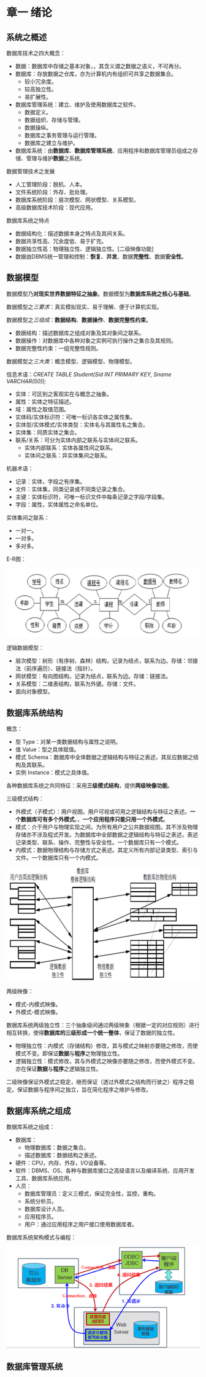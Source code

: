 # 章一 绪论

## 系统之概述

数据库技术之四大概念：

- 数据：数据库中存储之基本对象，，其含义谓之数据之语义，不可再分。
- 数据库：存放数据之仓库，亦为计算机内有组织可共享之数据集合。
  - 较小冗余度。
  - 较高独立性。
  - 易扩展性。
- 数据库管理系统：建立、维护及使用数据库之软件。
  - 数据定义。
  - 数据组织、存储与管理。
  - 数据操纵。
  - 数据库之事务管理与运行管理。
  - 数据库之建立与维护。
- 数据库系统：由**数据库**、**数据库管理系统**、应用程序和数据库管理员组成之存储、管理与维护**数据**之系统。

数据管理技术之发展

- 人工管理阶段：脱机、人本。
- 文件系统阶段：外存、批处理。
- 数据库系统阶段：层次模型、网状模型、关系模型。
- 高级数据库技术阶段：现代应用。

数据库系统之特点

- 数据结构化：描述数据本身之特点及其间关系。
- 数据共享性高、冗余度低、易于扩充。
- 数据独立性高：物理独立性、逻辑独立性。[二级映像功能]
- 数据由DBMS统一管理和控制：**恢复**、**并发**、数据**完整性**、数据**安全性**。

## 数据模型

数据模型乃**对现实世界数据特征之抽象**。数据模型为**数据库系统之核心与基础**。

数据模型之*三要求*：真实模拟现实、易于理解、便于计算机实现。

数据模型之*三组成*：**数据结构**、**数据操作**、**数据完整性约束**。

- 数据结构：描述数据库之组成对象及其对象间之联系。
- 数据操作：对数据库中各种对象之实例可执行操作之集合及其规则。
- 数据完整性约束：一组完整性规则。

数据模型之*三大类*：概念模型、逻辑模型、物理模型。

信息术语：*CREATE TABLE Student(Sid INT PRIMARY KEY, Sname VARCHAR(50));*

- 实体：可区别之客观实在与概念之抽象。
- 属性：实体之特征描述。
- 域：属性之取值范围。
- 实体码/实体标识符：可唯一标识各实体之属性集。
- 实体型/实体模式/实体类型：实体名与其属性名之集合。
- 实体集：同质实体之集合。
- 联系/关系：可分为实体内部之联系与实体间之联系。
  - 实体内部联系：实体各属性间之联系。
  - 实体间之联系：异实体集间之联系。

机器术语：

- 记录：实体，字段之有序集。
- 文件：实体集，同类记录或不同类记录之集合。
- 主键：实体标识符，可唯一标识文件中每条记录之字段/字段集。
- 字段：属性，实体属性之命名单位。

实体集间之联系：

- 一对一。
- 一对多。
- 多对多。

E-R图：

![1686754465555](image/第一章/1686754465555.png)

逻辑数据模型：

- 层次模型：树形（有序树、森林）结构，记录为结点，联系为边。存储：邻接法（前序遍历）、链接法（指针）。
- 网状模型：有向图结构，记录为结点，联系为边。存储：链接法。
- 关系模型：二维表结构，联系为外键。存储：文件。
- 面向对象模型。

## 数据库系统结构

概念：

- 型 Type：对某一类数据结构与属性之说明。
- 值 Value：型之具体赋值。
- 模式 Schema：数据库中全体数据之逻辑结构与特征之表述，其反应数据之结构及其联系。
- 实例 Instance：模式之具体值。

各种数据库系统之共同特征：采用**三级模式结构**，提供**两级映像功能**。

三级模式结构：

- 外模式（子模式）：用户视图。用户可视或可用之逻辑结构与特征之表述。**一个数据库可有多个外模式**。，**一个应用程序只能只用一个外模式**。
- 模式：介于用户与物理实现之间，为所有用户之公共数据视图。其不涉及物理存储亦不涉及程式开发。为数据库中全部数据之逻辑结构与特征之表述，表述记录类型、联系、操作、完整性与安全性。一个数据库只有一个模式。
- 内模式：数据物理结构与存储方式之表述。其定义所有内部记录类型、索引与文件。一个数据库只有一个内模式。

![1686755716981](image/第一章/1686755716981.png)

两级映像：

- 模式-内模式映像。
- 外模式-模式映像。

数据库系统两级独立性：三个抽象级间通过两级映象（根据一定的对应规则）进行相互转换，使得**数据库的三级形成一个统一整体**，保证了数据的独立性。

- 物理独立性：内模式（存储结构）修改，其与模式之映射亦要随之修改，而使模式不变。即保证**数据**与**程序**之物理独立性。
- 逻辑独立性：模式修改，其与外模式之映像亦要随之修改，而使外模式不变。亦在保证**数据**与**程序**之逻辑独立性。

二级映像保证外模式之稳定，继而保证（透过外模式之结构而行驶之）程序之稳定。保证数据与程序间之独立，旨在简化程序之维护与修改。

## 数据库系统之组成

数据库系统之组成：

- 数据库：
  - 物理数据库：数据之集合。
  - 描述数据库：数据结构之表述。
- 硬件：CPU，内存、外存，I/O设备等。
- 软件：DBMS、OS、各种与数据库接口之高级语言以及编译系统、应用开发工具、数据库系统应用。
- 人员：
  - 数据库管理员：定义三模式，保证完全性，监控，重构。
  - 系统分析员。
  - 数据库设计人员。
  - 应用程序员。
  - 用户：通过应用程序之用户接口使用数据库者。

数据库系统架构模式与编程：

![1686756505388](image/第一章/1686756505388.png)

## 数据库管理系统
